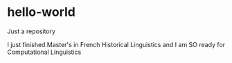 # hello-world
Just a repository

I just finished Master's in French Historical Linguistics and I am SO ready for Computational Linguistics 
